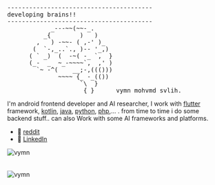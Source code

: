 <pre>
----------------------------------------
<span>developing brains!!</span>
----------------------------------------
            _---~~(~~-_.
          _{        )   )
        ,   ) -~~- ( ,-' )_
       (  `-,_..`., )-- '_,)
      ( ` _)  (  -~( -_ `,  }
      (_-  _  ~_-~~~~`,  ,' )
        `~ -^(    __;-,((()))
              ~~~~ {_ -_(())
                    `\  }
                     { }      vymn mohvmd svlih.
</pre>

I'm android frontend developer and AI researcher, I work with [flutter](https://flutter.dev/) framework, [kotlin](https://kotlinlang.org/), [java](https://www.java.com/), [python](https://python.org/), [php](https://www.php.net/),... . from time to time i do some backend stuff.. can also Work with some AI frameworks and platforms.

<!-- ### Check out my social medias: -->

- 💬 [reddit](https://www.reddit.com/user/vymn2862)
- 🔗 [LinkedIn](https://www.linkedin.com/in/vymn/)

<!-- ![zendy199x's github stats](https://github-readme-stats.vercel.app/api?username=vymn&theme=merko&show_icons=true) -->

<div><img align="center" src="https://github-readme-stats.vercel.app/api/top-langs/?username=vymn&layout=compact&hide=html" alt="vymn" /></div>
<br />
<br />
<div><img align="center" src="https://github-readme-stats.vercel.app/api?username=vymn&show_icons=true" alt="vymn" /></div>

